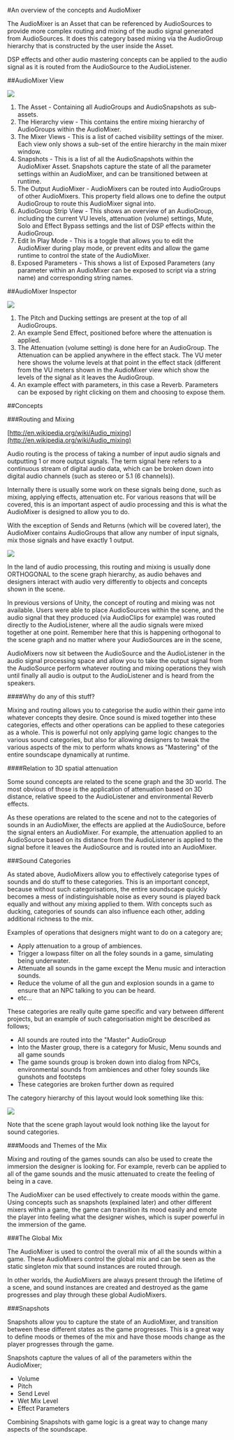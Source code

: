#An overview of the concepts and AudioMixer

The AudioMixer is an Asset that can be referenced by AudioSources to provide more complex routing and mixing of the audio signal generated from AudioSources. It does this category based mixing via the AudioGroup hierarchy that is constructed by the user inside the Asset.

DSP effects and other audio mastering concepts can be applied to the audio signal as it is routed from the AudioSource to the AudioListener.

##AudioMixer View

![](../uploads/Main/AudioMixerView.png) 

1. The Asset - Containing all AudioGroups and AudioSnapshots as sub-assets.
1. The Hierarchy view - This contains the entire mixing hierarchy of AudioGroups within the AudioMixer.
1. The Mixer Views - This is a list of cached visibility settings of the mixer. Each view only shows a sub-set of the entire hierarchy in the main mixer window.
1. Snapshots - This is a list of all the AudioSnapshots within the AudioMixer Asset. Snapshots capture the state of all the parameter settings within an AudioMixer, and can be transitioned between at runtime.
1. The Output AudioMixer - AudioMixers can be routed into AudioGroups of other AudioMixers. This property field allows one to define the output AudioGroup to route this AudioMixer signal into.
1. AudioGroup Strip View - This shows an overview of an AudioGroup, including the current VU levels, attenuation (volume) settings, Mute, Solo and Effect Bypass settings and the list of DSP effects within the AudioGroup.
1. Edit In Play Mode - This is a toggle that allows you to edit the AudioMixer during play mode, or prevent edits and allow the game runtime to control the state of the AudioMixer.
1. Exposed Parameters - This shows a list of Exposed Parameters (any parameter within an AudioMixer can be exposed to script via a string name) and corresponding string names.

##AudioMixer Inspector

![](../uploads/Main/AudioMixerInspector.png) 

1. The Pitch and Ducking settings are present at the top of all AudioGroups.
1. An example Send Effect, positioned before where the attenuation is applied.
1. The Attenuation (volume setting) is done here for an AudioGroup. The Attenuation can be applied anywhere in the effect stack. The VU meter here shows the volume levels at that point in the effect stack (different from the VU meters shown in the AudioMixer view which show the levels of the signal as it leaves the AudioGroup.
1. An example effect with parameters, in this case a Reverb. Parameters can be exposed by right clicking on them and choosing to expose them.

##Concepts 

###Routing and Mixing

[http://en.wikipedia.org/wiki/Audio_mixing](http://en.wikipedia.org/wiki/Audio_mixing) 

Audio routing is the process of taking a number of input audio signals and outputting 1 or more output signals. The term signal here refers to a continuous stream of digital audio data, which can be broken down into digital audio channels (such as stereo or 5.1 (6 channels)).

Internally there is usually some work on these signals being done, such as mixing, applying effects, attenuation etc. For various reasons that will be covered, this is an important aspect of audio processing and this is what the AudioMixer is designed to allow you to do.

With the exception of Sends and Returns (which will be covered later), the AudioMixer contains AudioGroups that allow any number of input signals, mix those signals and have exactly 1 output.

![](../uploads/Main/AudioMixerSignalPath.png) 

In the land of audio processing, this routing and mixing is usually done ORTHOGONAL to the scene graph hierarchy, as audio behaves and designers interact with audio very differently to objects and concepts shown in the scene.

In previous versions of Unity, the concept of routing and mixing was not available. Users were able to place AudioSources within the scene, and the audio signal that they produced (via AudioClips for example) was routed directly to the AudioListener, where all the audio signals were mixed together at one point. Remember here that this is happening orthogonal to the scene graph and no matter where your AudioSources are in the scene, 

AudioMixers now sit between the AudioSource and the AudioListener in the audio signal processing space and allow you to take the output signal from the AudioSource perform whatever routing and mixing operations they wish until finally all audio is output to the AudioListener and is heard from the speakers.

####Why do any of this stuff?

Mixing and routing allows you to categorise the audio within their game into whatever concepts they desire. Once sound is mixed together into these categories, effects and other operations can be applied to these categories as a whole. This is powerful not only applying game logic changes to the various sound categories, but also for allowing designers to tweak the various aspects of the mix to perform whats knows as "Mastering" of the entire soundscape dynamically at runtime.

####Relation to 3D spatial attenuation

Some sound concepts are related to the scene graph and the 3D world. The most obvious of those is the application of attenuation based on 3D distance, relative speed to the AudioListener and environmental Reverb effects.

As these operations are related to the scene and not to the categories of sounds in an AudioMixer, the effects are applied at the AudioSource, before the signal enters an AudioMixer. For example, the attenuation applied to an AudioSource based on its distance from the AudioListener is applied to the signal before it leaves the AudioSource and is routed into an AudioMixer.

###Sound Categories

As stated above, AudioMixers allow you to effectively categorise types of sounds and do stuff to these categories. This is an important concept, because without such categorisations, the entire soundscape quickly becomes a mess of indistinguishable noise as every sound is played back equally and without any mixing applied to them. With concepts such as ducking, categories of sounds can also influence each other, adding additional richness to the mix.

Examples of operations that designers might want to do on a category are;

* Apply attenuation to a group of ambiences.
* Trigger a lowpass filter on all the foley sounds in a game, simulating being underwater.
* Attenuate all sounds in the game except the Menu music and interaction sounds.
* Reduce the volume of all the gun and explosion sounds in a game to ensure that an NPC talking to you can be heard.
* etc...
 
These categories are really quite game specific and vary between different projects, but an example of such categorisation might be described as follows;

* All sounds are routed into the "Master" AudioGroup
* Into the Master group, there is a category for Music, Menu sounds and all game sounds
* The game sounds group is broken down into dialog from NPCs, environmental sounds from ambiences and other foley sounds like gunshots and footsteps
* These categories are broken further down as required

The category hierarchy of this layout would look something like this:

![](../uploads/Main/AudioMixerHierarchy.png) 

Note that the scene graph layout would look nothing like the layout for sound categories.

###Moods and Themes of the Mix

Mixing and routing of the games sounds can also be used to create the immersion the designer is looking for. For example, reverb can be applied to all of the game sounds and the music attenuated to create the feeling of being in a cave.

The AudioMixer can be used effectively to create moods within the game. Using concepts such as snapshots (explained later) and other different mixers within a game, the game can transition its mood easily and emote the player into feeling what the designer wishes, which is super powerful in the immersion of the game.

###The Global Mix

The AudioMixer is used to control the overall mix of all the sounds within a game. These AudioMixers control the global mix and can be seen as the static singleton mix that sound instances are routed through.

In other worlds, the AudioMixers are always present through the lifetime of a scene, and sound instances are created and destroyed as the game progresses and play through these global AudioMixers.

###Snapshots

Snapshots allow you to capture the state of an AudioMixer, and transition between these different states as the game progresses. This is a great way to define moods or themes of the mix and have those moods change as the player progresses through the game.

Snapshots capture the values of all of the parameters within the AudioMixer;

* Volume
* Pitch
* Send Level
* Wet Mix Level
* Effect Parameters

Combining Snapshots with game logic is a great way to change many aspects of the soundscape.